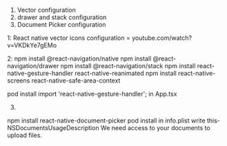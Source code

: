 1. Vector configuration
2. drawer and stack configuration
3. Document Picker configuration




1: React native vector icons configuration = youtube.com/watch?v=VKDkYe7gEMo

2:
npm install @react-navigation/native
npm install @react-navigation/drawer
npm install @react-navigation/stack
npm install react-native-gesture-handler react-native-reanimated
npm install react-native-screens react-native-safe-area-context

pod install
import 'react-native-gesture-handler'; in App.tsx

3.
npm install react-native-document-picker
pod install
in info.plist write this-
<key>NSDocumentsUsageDescription</key>
<string>We need access to your documents to upload files.</string>







